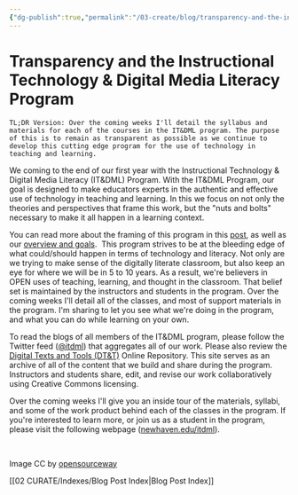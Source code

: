 ```yaml
---
{"dg-publish":true,"permalink":"/03-create/blog/transparency-and-the-instructional-technology-and-digital-media-literacy-program/","title":"Transparency and the Instructional Technology & Digital Media Literacy (IT&DML) Program","tags":["itdml"]}
---
```


# Transparency and the Instructional Technology & Digital Media Literacy Program

```
TL;DR Version: Over the coming weeks I'll detail the syllabus and materials for each of the courses in the IT&DML program. The purpose of this is to remain as transparent as possible as we continue to develop this cutting edge program for the use of technology in teaching and learning.
```

We coming to the end of our first year with the Instructional Technology & Digital Media Literacy (IT&DML) Program. With the IT&DML Program, our goal is designed to make educators experts in the authentic and effective use of technology in teaching and learning. In this we focus on not only the theories and perspectives that frame this work, but the "nuts and bolts" necessary to make it all happen in a learning context.

You can read more about the framing of this program in this [post](http://wiobyrne.com/the-instructional-technology-digital-media-literacy-itdml-program/), as well as our [overview and goals](http://wiobyrne.com/itdml-program-overview-and-goals/).  This program strives to be at the bleeding edge of what could/should happen in terms of technology and literacy. Not only are we trying to make sense of the digitally literate classroom, but also keep an eye for where we will be in 5 to 10 years. As a result, we're believers in OPEN uses of teaching, learning, and thought in the classroom. That belief set is maintained by the instructors and students in the program. Over the coming weeks I'll detail all of the classes, and most of support materials in the program. I'm sharing to let you see what we're doing in the program, and what you can do while learning on your own.

To read the blogs of all members of the IT&DML program, please follow the Twitter feed ([@itdml](https://twitter.com/itdml)) that aggregates all of our work. Please also review the [Digital Texts and Tools (DT&T)](https://sites.google.com/site/textsandtools/) Online Repository. This site serves as an archive of all of the content that we build and share during the program. Instructors and students share, edit, and revise our work collaboratively using Creative Commons licensing.

Over the coming weeks I'll give you an inside tour of the materials, syllabi, and some of the work product behind each of the classes in the program. If you're interested to learn more, or join us as a student in the program, please visit the following webpage ([newhaven.edu/itdml](newhaven.edu/itdml)).

 

Image CC by [opensourceway](https://www.flickr.com/photos/opensourceway/7496800772/in/photostream/)

[[02 CURATE/Indexes/Blog Post Index\|Blog Post Index]]